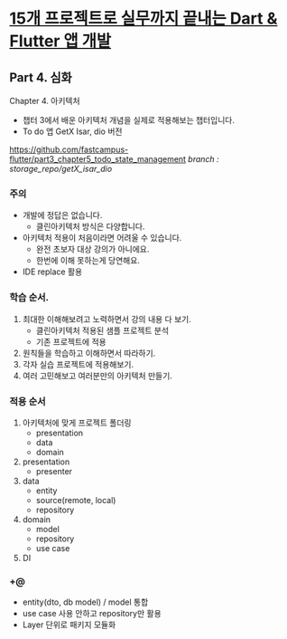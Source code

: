 # [15개 프로젝트로 실무까지 끝내는 Dart & Flutter 앱 개발](https://fastcampus.co.kr/dev_online_dartflutter)

## Part 4. 심화

Chapter 4. 아키텍처
- 챕터 3에서 배운 아키텍처 개념을 실제로 적용해보는 챕터입니다.
- To do 앱 GetX Isar, dio 버전

https://github.com/fastcampus-flutter/part3_chapter5_todo_state_management
*branch : storage_repo/getX_isar_dio*

### 주의

- 개발에 정답은 없습니다.
  - 클린아키텍처 방식은 다양합니다.
- 아키텍처 적용이 처음이라면 어려울 수 있습니다.
  - 완전 초보자 대상 강의가 아니에요.
  - 한번에 이해 못하는게 당연해요.
- IDE replace 활용

### 학습 순서.

1. 최대한 이해해보려고 노력하면서 강의 내용 다 보기.
   - 클린아키텍처 적용된 샘플 프로젝트 분석
   - 기존 프로젝트에 적용
2. 원칙들을 학습하고 이해하면서 따라하기.
3. 각자 실습 프로젝트에 적용해보기.
4. 여러 고민해보고 여러분만의 아키텍처 만들기.

### 적용 순서

1. 아키텍처에 맞게 프로젝트 폴더링
   - presentation
   - data
   - domain
2. presentation
   - presenter
3. data
   - entity
   - source(remote, local)
   - repository
4. domain
   - model
   - repository
   - use case
5. DI

### +@

- entity(dto, db model) / model 통합
- use case 사용 안하고 repository만 활용
- Layer 단위로 패키지 모듈화